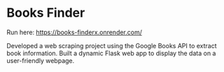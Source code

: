# Books Finder

Run here: https://books-finderx.onrender.com/

Developed a web scraping project using the Google Books API to extract book information. Built a dynamic Flask web app to display the data on a user-friendly webpage.
